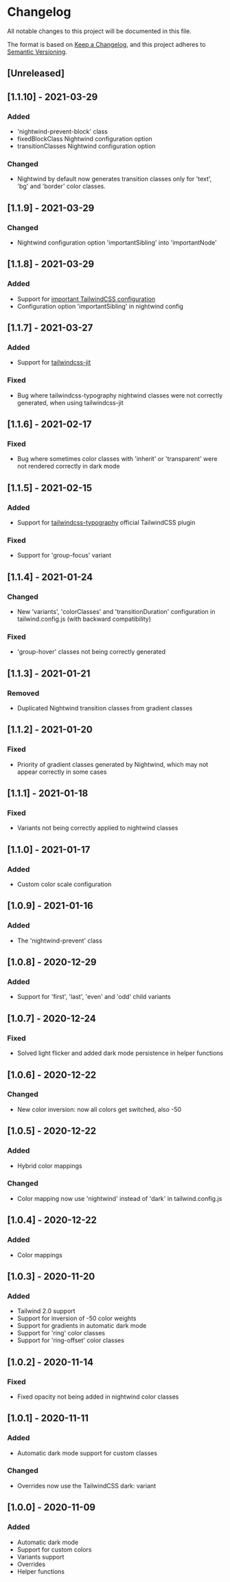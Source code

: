 # Changelog

All notable changes to this project will be documented in this file.

The format is based on [Keep a Changelog](https://keepachangelog.com/en/1.0.0/),
and this project adheres to [Semantic Versioning](https://semver.org/spec/v2.0.0.html).

## [Unreleased]

## [1.1.10] - 2021-03-29

### Added

- 'nightwind-prevent-block' class
- fixedBlockClass Nightwind configuration option
- transitionClasses Nightwind configuration option

### Changed

- Nightwind by default now generates transition classes only for 'text', 'bg' and 'border' color classes.

## [1.1.9] - 2021-03-29

### Changed

- Nightwind configuration option 'importantSibling' into 'importantNode'

## [1.1.8] - 2021-03-29

### Added

- Support for [important TailwindCSS configuration](https://tailwindcss.com/docs/configuration#important)
- Configuration option 'importantSibling' in nightwind config

## [1.1.7] - 2021-03-27

### Added

- Support for [tailwindcss-jit](https://github.com/tailwindlabs/tailwindcss-jit)

### Fixed

- Bug where tailwindcss-typography nightwind classes were not correctly generated, when using tailwindcss-jit

## [1.1.6] - 2021-02-17

### Fixed

- Bug where sometimes color classes with 'inherit' or 'transparent' were not rendered correctly in dark mode

## [1.1.5] - 2021-02-15

### Added

- Support for [tailwindcss-typography](https://github.com/tailwindlabs/tailwindcss-typography) official TailwindCSS plugin

### Fixed

- Support for 'group-focus' variant

## [1.1.4] - 2021-01-24

### Changed

- New 'variants', 'colorClasses' and 'transitionDuration' configuration in tailwind.config.js (with backward compatibility)

### Fixed

- 'group-hover' classes not being correctly generated

## [1.1.3] - 2021-01-21

### Removed

- Duplicated Nightwind transition classes from gradient classes

## [1.1.2] - 2021-01-20

### Fixed

- Priority of gradient classes generated by Nightwind, which may not appear correctly in some cases

## [1.1.1] - 2021-01-18

### Fixed

- Variants not being correctly applied to nightwind classes

## [1.1.0] - 2021-01-17

### Added

- Custom color scale configuration

## [1.0.9] - 2021-01-16

### Added

- The 'nightwind-prevent' class

## [1.0.8] - 2020-12-29

### Added

- Support for 'first', 'last', 'even' and 'odd' child variants

## [1.0.7] - 2020-12-24

### Fixed

- Solved light flicker and added dark mode persistence in helper functions

## [1.0.6] - 2020-12-22

### Changed

- New color inversion: now all colors get switched, also -50

## [1.0.5] - 2020-12-22

### Added

- Hybrid color mappings

### Changed

- Color mapping now use 'nightwind' instead of 'dark' in tailwind.config.js

## [1.0.4] - 2020-12-22

### Added

- Color mappings

## [1.0.3] - 2020-11-20

### Added

- Tailwind 2.0 support
- Support for inversion of -50 color weights
- Support for gradients in automatic dark mode
- Support for 'ring' color classes
- Support for 'ring-offset' color classes

## [1.0.2] - 2020-11-14

### Fixed

- Fixed opacity not being added in nightwind color classes

## [1.0.1] - 2020-11-11

### Added

- Automatic dark mode support for custom classes

### Changed

- Overrides now use the TailwindCSS dark: variant

## [1.0.0] - 2020-11-09

### Added

- Automatic dark mode
- Support for custom colors
- Variants support
- Overrides
- Helper functions
